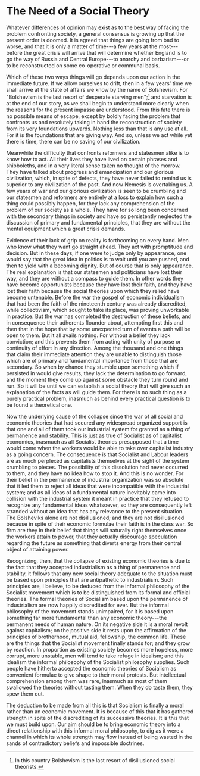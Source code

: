 # The Need of a Social Theory

Whatever differences of opinion may exist as to the best way of facing the problem confronting society, a general consensus is growing up that the present order is doomed. It is agreed that things are going from bad to worse, and that it is only a matter of time---a few years at the most---before the great crisis will arrive that will determine whether England is to go the way of Russia and Central Europe---to anarchy and barbarism---or to be reconstructed on some co-operative or communal basis.

Which of these two ways things will go depends upon our action in the immediate future. If we allow ourselves to drift, then in a few years' time we shall arrive at the state of affairs we know by the name of Bolshevism. For "Bolshevism is the last resort of desperate starving men";[^1] and starvation is at the end of our story, as we shall begin to understand more clearly when the reasons for the present impasse are understood. From this fate there is no possible means of escape, except by boldly facing the problem that confronts us and resolutely taking in hand the reconstruction of society from its very foundations upwards. Nothing less than that is any use at all. For it is the foundations that are giving way. And so, unless we act while yet there is time, there can be no saving of our civilization.

[^1]: In this country Bolshevism is the last resort of disillusioned social theorists.

Meanwhile the difficulty that confronts reformers and statesmen alike is to know how to act. All their lives they have lived on certain phrases and shibboleths, and in a very literal sense taken no thought of the morrow. They have talked about progress and emancipation and our glorious civilization, which, in spite of defects, they have never failed to remind us is superior to any civilization of the past. And now Nemesis is overtaking us. A few years of war and our glorious civilization is seen to be crumbling and our statesmen and reformers are entirely at a loss to explain how such a thing could possibly happen, for they lack any comprehension of the problem of our society as a whole. They have for so long been concerned with the secondary things in society and have so persistently neglected the discussion of primary and fundamental principles, that they are without the mental equipment which a great crisis demands.

Evidence of their lack of grip on reality is forthcoming on every hand. Men who know what they want go straight ahead. They act with promptitude and decision. But in these days, if one were to judge only by appearance, one would say that the great idea in politics is to wait until you are pushed, and then to yield with a becoming dignity. But of course that is only appearance. The real explanation is that our statesmen and politicians have lost their way, and they are without a compass to guide them. In other words they have become opportunists because they have lost their faith, and they have lost their faith because the social theories upon which they relied have become untenable. Before the war the gospel of economic individualism that had been the faith of the nineteenth century was already discredited, while collectivism, which sought to take its place, was proving unworkable in practice. But the war has completed the destruction of these beliefs, and in consequence their adherents flounder about, attempting first this and then that in the hope that by some unexpected turn of events a path will be open to them. But it all avails nothing. For without a belief they lack conviction; and this prevents them from acting with unity of purpose or continuity of effort in any direction. Among the thousand and one things that claim their immediate attention they are unable to distinguish those which are of primary and fundamental importance from those that are secondary. So when by chance they stumble upon something which if persisted in would give results, they lack the determination to go forward, and the moment they come up against some obstacle they turn round and run. So it will be until we can establish a social theory that will give such an explanation of the facts as will guide them. For there is no such thing as a purely practical problem, inasmuch as behind every practical question is to be found a theoretical one.

Now the underlying cause of the collapse since the war of all social and economic theories that had secured any widespread organized support is that one and all of them took our industrial system for granted as a thing of permanence and stability. This is just as true of Socialist as of capitalist economics, inasmuch as all Socialist theories presupposed that a time would come when the workers would be able to take over capitalist industry as a going concern. The consequence is that Socialist and Labour leaders are as much perplexed as capitalists themselves at the sight of the system crumbling to pieces. The possibility of this dissolution had never occurred to them, and they have no idea how to stop it. And this is no wonder. For their belief in the permanence of industrial organization was so absolute that it led them to reject all ideas that were incompatible with the industrial system; and as all ideas of a fundamental nature inevitably came into collision with the industrial system it meant in practice that they refused to recognize any fundamental ideas whatsoever, so they are consequently left stranded without an idea that has any relevance to the present situation. The Bolsheviks alone are not disillusioned; and they are not disillusioned because in spite of their economic formulae their faith is in the class war. So firm are they in their belief that things will naturally right themselves once the workers attain to power, that they actually discourage speculation regarding the future as something that diverts energy from their central object of attaining power.

Recognizing, then, that the collapse of existing economic theories is due to the fact that they accepted industrialism as a thing of permanence and stability, it follows that any new social theory adequate to the situation must be based upon principles that are antipathetic to industrialism. Such principles are, I believe, to be deduced from the informal philosophy of the Socialist movement which is to be distinguished from its formal and official theories. The formal theories of Socialism based upon the permanence of industrialism are now happily discredited for ever. But the informal philosophy of the movement stands unimpaired, for it is based upon something far more fundamental than any economic theory---the permanent needs of human nature. On its negative side it is a moral revolt against capitalism; on the positive side it rests upon the affirmation of the principles of brotherhood, mutual aid, fellowship, the common life. These are the things that the Socialist movement finally stands for; and they grow by reaction. In proportion as existing society becomes more hopeless, more corrupt, more unstable, men will tend to take refuge in idealism; and this idealism the informal philosophy of the Socialist philosophy supplies. Such people have hitherto accepted the economic theories of Socialism as convenient formulae to give shape to their moral protests. But intellectual comprehension among them was rare, inasmuch as most of them swallowed the theories without tasting them. When they do taste them, they spew them out.

The deduction to be made from all this is that Socialism is finally a moral rather than an economic movement. It is because of this that it has gathered strength in spite of the discrediting of its successive theories. It is this that we must build upon. Our aim should be to bring economic theory into a direct relationship with this informal moral philosophy, to dig as it were a channel in which its whole strength may flow instead of being wasted in the sands of contradictory beliefs and impossible doctrines.
